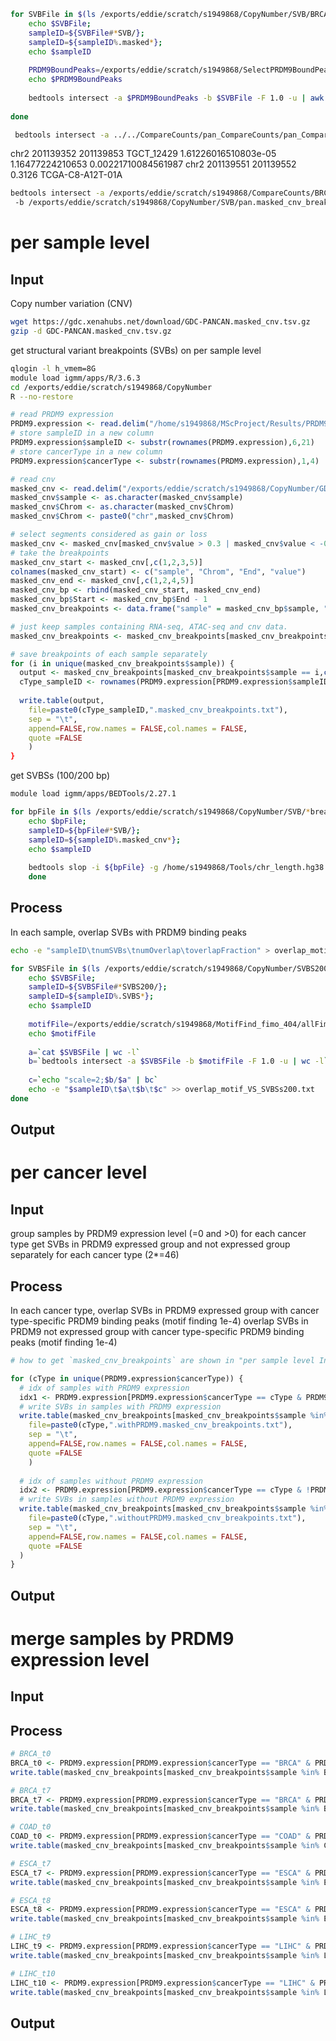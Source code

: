 





```bash
for SVBFile in $(ls /exports/eddie/scratch/s1949868/CopyNumber/SVB/BRCA*); do 
	echo $SVBFile; 
	sampleID=${SVBFile#*SVB/}; 
	sampleID=${sampleID%.masked*};
	echo $sampleID
	
	PRDM9BoundPeaks=/exports/eddie/scratch/s1949868/SelectPRDM9BoundPeaks_404/${sampleID}_PRDM9_bound_peaks.bed
	echo $PRDM9BoundPeaks
	
	bedtools intersect -a $PRDM9BoundPeaks -b $SVBFile -F 1.0 -u | awk '{FS=OFS="\t"; print "'$sampleID'",$1,$2,$3,$4}' > ${sampleID}_PRDM9BoundPeaks.containSVB.txt
	 
done
```
```bash
 bedtools intersect -a ../../CompareCounts/pan_CompareCounts/pan_CompareCounts_WithAndWithoutPRDM9_t8_sigIncre100.txt -b pan.masked_cnv_breakpoints.txt -wa -wb
```
chr2    201139352       201139853       TGCT_12429      1.61226016510803e-05    1.16477224210653        0.00221710084561987  chr2     201139551       201139552       0.3126  TCGA-C8-A12T-01A
```bash
bedtools intersect -a /exports/eddie/scratch/s1949868/CompareCounts/BRCA_CompareCounts/BRCA_CompareCounts_WithAndWithoutPRDM9_sigIncre2t0_4t7.txt
 -b /exports/eddie/scratch/s1949868/CopyNumber/SVB/pan.masked_cnv_breakpoints.txt -wa -wb

```

# per sample level
## Input
Copy number variation (CNV)
```bash
wget https://gdc.xenahubs.net/download/GDC-PANCAN.masked_cnv.tsv.gz
gzip -d GDC-PANCAN.masked_cnv.tsv.gz
```
get structural variant breakpoints (SVBs) on per sample level
```bash
qlogin -l h_vmem=8G
module load igmm/apps/R/3.6.3
cd /exports/eddie/scratch/s1949868/CopyNumber
R --no-restore
```
```r
# read PRDM9 expression
PRDM9.expression <- read.delim("/home/s1949868/MScProject/Results/PRDM9ExpressionAndBinding/PRDM9Expression.txt", sep = "\t",header = TRUE)
# store sampleID in a new column
PRDM9.expression$sampleID <- substr(rownames(PRDM9.expression),6,21)
# store cancerType in a new column
PRDM9.expression$cancerType <- substr(rownames(PRDM9.expression),1,4)

# read cnv
masked_cnv <- read.delim("/exports/eddie/scratch/s1949868/CopyNumber/GDC-PANCAN.masked_cnv.tsv",sep = "\t",header = TRUE)
masked_cnv$sample <- as.character(masked_cnv$sample)
masked_cnv$Chrom <- as.character(masked_cnv$Chrom)
masked_cnv$Chrom <- paste0("chr",masked_cnv$Chrom)

# select segments considered as gain or loss
masked_cnv <- masked_cnv[masked_cnv$value > 0.3 | masked_cnv$value < -0.3,]
# take the breakpoints
masked_cnv_start <- masked_cnv[,c(1,2,3,5)]
colnames(masked_cnv_start) <- c("sample", "Chrom", "End", "value")
masked_cnv_end <- masked_cnv[,c(1,2,4,5)]
masked_cnv_bp <- rbind(masked_cnv_start, masked_cnv_end)
masked_cnv_bp$Start <- masked_cnv_bp$End - 1
masked_cnv_breakpoints <- data.frame("sample" = masked_cnv_bp$sample, "Chrom" = masked_cnv_bp$Chrom, "Start" = masked_cnv_bp$Start, "End" = masked_cnv_bp$End, "value" = masked_cnv_bp$value, stringsAsFactors = FALSE)

# just keep samples containing RNA-seq, ATAC-seq and cnv data.
masked_cnv_breakpoints <- masked_cnv_breakpoints[masked_cnv_breakpoints$sample %in% PRDM9.expression$sampleID,]
```
```r
# save breakpoints of each sample separately
for (i in unique(masked_cnv_breakpoints$sample)) {
  output <- masked_cnv_breakpoints[masked_cnv_breakpoints$sample == i,c(2,3,4,5)]
  cType_sampleID <- rownames(PRDM9.expression[PRDM9.expression$sampleID == i,]
  
  write.table(output,
	file=paste0(cType_sampleID,".masked_cnv_breakpoints.txt"),
	sep = "\t",
	append=FALSE,row.names = FALSE,col.names = FALSE,
	quote =FALSE
	)
}
```
get SVBSs (100/200 bp)
```bash
module load igmm/apps/BEDTools/2.27.1

for bpFile in $(ls /exports/eddie/scratch/s1949868/CopyNumber/SVB/*breakpoints.txt); do 
	echo $bpFile; 
	sampleID=${bpFile#*SVB/}; 
	sampleID=${sampleID%.masked_cnv*};
	echo $sampleID
	
	bedtools slop -i ${bpFile} -g /home/s1949868/Tools/chr_length.hg38.txt -b 200 > ${sampleID}.SVBS200.txt
	done
```
## Process
In each sample,
overlap SVBs with PRDM9 binding peaks
```bash
echo -e "sampleID\tnumSVBs\tnumOverlap\toverlapFraction" > overlap_motif_VS_SVBSs200.txt

for SVBSFile in $(ls /exports/eddie/scratch/s1949868/CopyNumber/SVBS200/*SVBS200.txt); do 
	echo $SVBSFile; 
	sampleID=${SVBSFile#*SVBS200/}; 
	sampleID=${sampleID%.SVBS*};
	echo $sampleID
	
	motifFile=/exports/eddie/scratch/s1949868/MotifFind_fimo_404/allFimoGFF_CaseID/${sampleID}_peakCalls_fimo.gff
	echo $motifFile
	
	a=`cat $SVBSFile | wc -l`
	b=`bedtools intersect -a $SVBSFile -b $motifFile -F 1.0 -u | wc -l`
	
	c=`echo "scale=2;$b/$a" | bc`
	echo -e "$sampleID\t$a\t$b\t$c" >> overlap_motif_VS_SVBSs200.txt
done
```
## Output
# per cancer level
## Input
group samples by PRDM9 expression level (=0 and >0) for each cancer type
get SVBs in PRDM9 expressed group and not expressed group separately for each cancer type (2*=46)
## Process
In each cancer type,
overlap SVBs in PRDM9 expressed group with cancer type-specific PRDM9 binding peaks (motif finding 1e-4)
overlap SVBs in PRDM9 not expressed group with cancer type-specific PRDM9 binding peaks (motif finding 1e-4)
```r
# how to get `masked_cnv_breakpoints` are shown in "per sample level Input"

for (cType in unique(PRDM9.expression$cancerType)) {
  # idx of samples with PRDM9 expression
  idx1 <- PRDM9.expression[PRDM9.expression$cancerType == cType & PRDM9.expression$PRDM9Expression > 0,]$sampleID
  # write SVBs in samples with PRDM9 expression
  write.table(masked_cnv_breakpoints[masked_cnv_breakpoints$sample %in% idx1,c(2,3,4,5)],
	file=paste0(cType,".withPRDM9.masked_cnv_breakpoints.txt"),
	sep = "\t",
	append=FALSE,row.names = FALSE,col.names = FALSE,
	quote =FALSE
	)
  
  # idx of samples without PRDM9 expression
  idx2 <- PRDM9.expression[PRDM9.expression$cancerType == cType & !PRDM9.expression$PRDM9Expression > 0,]$sampleID
  # write SVBs in samples without PRDM9 expression
  write.table(masked_cnv_breakpoints[masked_cnv_breakpoints$sample %in% idx2,c(2,3,4,5)],
	file=paste0(cType,".withoutPRDM9.masked_cnv_breakpoints.txt"),
	sep = "\t",
	append=FALSE,row.names = FALSE,col.names = FALSE,
	quote =FALSE
  )
}
```
## Output
# merge samples by PRDM9 expression level
## Input
## Process
```r
# BRCA_t0
BRCA_t0 <- PRDM9.expression[PRDM9.expression$cancerType == "BRCA" & PRDM9.expression$PRDM9Expression > 0,]$sampleID
write.table(masked_cnv_breakpoints[masked_cnv_breakpoints$sample %in% BRCA_t0,c(2,3,4,5)], file="BRCA_t0_SVB",sep = "\t", append=FALSE,row.names = FALSE,col.names = FALSE, quote =FALSE)

# BRCA_t7
BRCA_t7 <- PRDM9.expression[PRDM9.expression$cancerType == "BRCA" & PRDM9.expression$PRDM9Expression > 7,]$sampleID
write.table(masked_cnv_breakpoints[masked_cnv_breakpoints$sample %in% BRCA_t7,c(2,3,4,5)], file="BRCA_t7_SVB",sep = "\t", append=FALSE,row.names = FALSE,col.names = FALSE, quote =FALSE)

# COAD_t0
COAD_t0 <- PRDM9.expression[PRDM9.expression$cancerType == "COAD" & PRDM9.expression$PRDM9Expression > 0,]$sampleID
write.table(masked_cnv_breakpoints[masked_cnv_breakpoints$sample %in% COAD_t0,c(2,3,4,5)], file="COAD_t0_SVB",sep = "\t", append=FALSE,row.names = FALSE,col.names = FALSE, quote =FALSE)

# ESCA_t7
ESCA_t7 <- PRDM9.expression[PRDM9.expression$cancerType == "ESCA" & PRDM9.expression$PRDM9Expression > 7,]$sampleID
write.table(masked_cnv_breakpoints[masked_cnv_breakpoints$sample %in% ESCA_t7,c(2,3,4,5)], file="ESCA_t7_SVB",sep = "\t", append=FALSE,row.names = FALSE,col.names = FALSE, quote =FALSE)

# ESCA_t8
ESCA_t8 <- PRDM9.expression[PRDM9.expression$cancerType == "ESCA" & PRDM9.expression$PRDM9Expression > 8,]$sampleID
write.table(masked_cnv_breakpoints[masked_cnv_breakpoints$sample %in% ESCA_t8,c(2,3,4,5)], file="ESCA_t8_SVB",sep = "\t", append=FALSE,row.names = FALSE,col.names = FALSE, quote =FALSE)

# LIHC_t9
LIHC_t9 <- PRDM9.expression[PRDM9.expression$cancerType == "LIHC" & PRDM9.expression$PRDM9Expression > 9,]$sampleID
write.table(masked_cnv_breakpoints[masked_cnv_breakpoints$sample %in% LIHC_t9,c(2,3,4,5)], file="LIHC_t9_SVB",sep = "\t", append=FALSE,row.names = FALSE,col.names = FALSE, quote =FALSE)

# LIHC_t10
LIHC_t10 <- PRDM9.expression[PRDM9.expression$cancerType == "LIHC" & PRDM9.expression$PRDM9Expression > 10,]$sampleID
write.table(masked_cnv_breakpoints[masked_cnv_breakpoints$sample %in% LIHC_t10,c(2,3,4,5)], file="LIHC_t9_SVB",sep = "\t", append=FALSE,row.names = FALSE,col.names = FALSE, quote =FALSE)
```
## Output
<!--stackedit_data:
eyJoaXN0b3J5IjpbLTIwMjQwMDg3NDUsLTExNjI0Njc2NzAsMT
c2Mzg3Mzk2NCwtNTcyMjgyMjgzLC0xOTk2Mzc4NjEzLDIwMDk0
MDM1ODcsLTk5NDEyNzkxOSwtMTY3MzEyNTYxMCwtMzQ5NDQwOD
A1LC0xMTM3NTQ4NzI4LDIxMjE5NDQ1MDYsOTQyNDc3MTkxLDE4
NzUxMjU4MDVdfQ==
-->